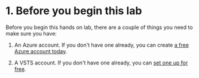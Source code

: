 # 1. Before you begin this lab

Before you begin this hands on lab, there are a couple of things you need to make sure you have: 

1. An Azure account. If you don't have one already, you can create [a free Azure account today](https://azure.microsoft.com/en-us/free/).

2. A VSTS account. If you don't have one already, you can [set one up for free](https://go.microsoft.com/fwlink/?LinkId=307137&clcid=0x409&wt.mc_id=o~msft~vscom~product-vsts-hero~464&campaign=o~msft~vscom~product-vsts-hero~464).

